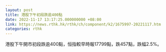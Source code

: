 ```yaml
---
layout: post
title: 港股下午初段跌逾400點
date: 2022-11-17 13:17:25.000000000 +08:00
link: https://news.rthk.hk/rthk/ch/component/k2/1675997-20221117.htm
categories: rthk
---
```


港股下午開市初段跌逾400點，恒指較早時報17799點，跌457點，跌幅2.5%。
